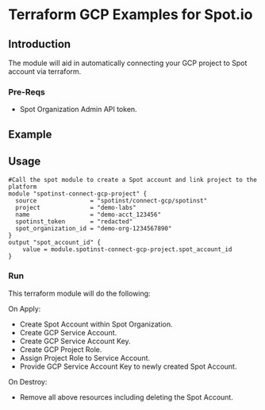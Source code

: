 # Terraform GCP Examples for Spot.io

## Introduction
The module will aid in automatically connecting your GCP project to Spot account via terraform.

### Pre-Reqs
* Spot Organization Admin API token.

## Example
## Usage
```hcl
#Call the spot module to create a Spot account and link project to the platform
module "spotinst-connect-gcp-project" {
  source               = "spotinst/connect-gcp/spotinst"
  project              = "demo-labs"
  name                 = "demo-acct_123456"
  spotinst_token       = "redacted"
  spot_organization_id = "demo-org-1234567890"
}
output "spot_account_id" {
    value = module.spotinst-connect-gcp-project.spot_account_id
}
```

### Run
This terraform module will do the following:

On Apply:
* Create Spot Account within Spot Organization.
* Create GCP Service Account.
* Create GCP Service Account Key.
* Create GCP Project Role.
* Assign Project Role to Service Account.
* Provide GCP Service Account Key to newly created Spot Account.

On Destroy:
* Remove all above resources including deleting the Spot Account.
